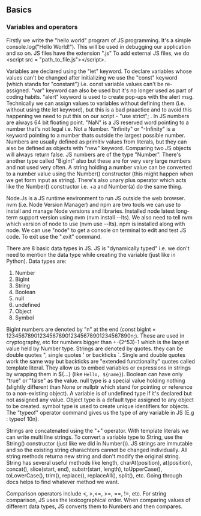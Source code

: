 ## Basics

### Variables and operators

Firstly we write the "hello world" program of JS programming. It's a simple console.log("Hello World!"). This will be used in debugging our application and so on. JS files have the extension ".js" To add external JS files, we do \<script src = "path_to_file.js"\>\<\/script\>.

Variables are declared using the "let" keyword. To declare variables whose values can't be changed after initializing we use the "const" keyword \(which stands for "constant"\) i.e. const variable values can't be re-assigned. "var" keyword can also be used but it's no longer used as part of coding habits. "alert" keyword is used to create pop-ups with the alert msg. Technically we can assign values to variables without defining them \(i.e. without using thte let keyword\), but this is a bad praactice and to avoid this happening we need to put this on our script - "use strict"; . In JS numbers are always 64 bit floating point. "NaN" is a JS reserved word pointing to a number that's not legal i.e. Not a Number. "Infinity" or "-Infinity" is a keyword pointing to a number thats outside the largest possible number. Numbers are usually defined as primitiv values from literals, but they can also be defined as objects with "new" keyword. Comparing two JS objects will always return false. JS numbers are of the type "Number". There's another type called "BigInt" also but these are for very very large numbers and not used very often. A string holding a number value can be converted to a number value using the Number() constructor \(this might happen when we get form input as string\). There's also unary plus operator which acts like the Number() constructor i.e. +a and Number(a) do the same thing.

Node.Js is a JS runtime environment to run JS outside the web browser. nvm \(i.e. Node Version Manager\) and npm are two tools we can use to install and manage Node versions and libraries. Installed node latest long-term support version using nvm \(nvm install --lts\). We also need to tell nvm which version of node to use \(nvm use --lts\). npm is installed along with node. We can use "node" to get a console on terminal to edit and test JS code. To exit use the ".exit" command.

There are  8 basic data types in JS. JS is "dynamically typed" i.e. we don't need to mention the data type while creating the variable \(just like in Python\). Data types are:
1. Number
2. BigInt
3. String
4. Boolean
5. null
6. undefined
7. Object
8. Symbol

BigInt numbers are denoted by "n" at the end \(const bigInt = 1234567890123456789012345678901234567890n;\). These are used in cryptography, etc for numbers bigger than +-\(2^53\)-1 which is the largest value held by Number type. Strings are denoted by quotes. they can be double quotes ", single quotes ' or backticks \`. Single and double quotes work the same way but backticks are "extended functionality" quotes called template literal. They allow us to embed variables or expressions in strings by wrapping them in ${...} \(like `Hello, ${name}`\). Boolean can have only "true" or "false" as the value. null type is a special value holding nothing \(slightly different than None or nullptr which stand for pointing or reference to a non-existing object\). A variable is of undefined type if it's declared but not assigned any value. Object type is a default type assigned to any object to be created. symbol type is used to create unique identifiers for objects. The "typeof" operator command gives us the type of any variable in JS \(E.g : typeof 10n\).

Strings are concatenated using the "+" operator. With template literals we can write multi line strings. To convert a variable type to String, use the String() constructor \(just like we did in Number\(\)\). JS strings are immutable and so the existing string charachters cannot be changed individually. All string methods returna new string and don't modify the original string. String has several useful methods like length, charAt\(position\), at\(position\), concat\(\), slice\(start, end\), substr\(start, length\), toUpperCase(), toLowerCase(), trim(), replace(), replaceAll(), split(), etc. Going through docs helps to find whatever method we want.

Comparison operators include \<, \>,\<=, \>=, \==, \!=, etc. For string comparison, JS uses the lexicographical order. When comparing values of different data types, JS converts them to Numbers and then compares. 
